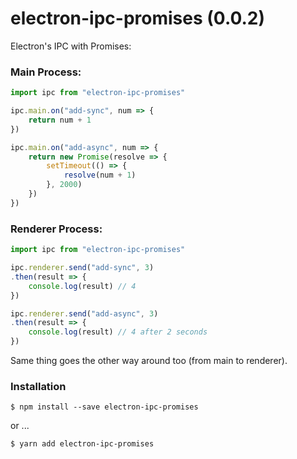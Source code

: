 # electron-ipc-promises (0.0.2)

Electron's IPC with Promises:

### Main Process:

```javascript
import ipc from "electron-ipc-promises"

ipc.main.on("add-sync", num => {
	return num + 1
})

ipc.main.on("add-async", num => {
	return new Promise(resolve => {
		setTimeout(() => {
			resolve(num + 1)
		}, 2000)
	})
})
```

### Renderer Process:
```javascript
import ipc from "electron-ipc-promises"

ipc.renderer.send("add-sync", 3)
.then(result => {
	console.log(result) // 4
})

ipc.renderer.send("add-async", 3)
.then(result => {
	console.log(result) // 4 after 2 seconds
})
```

Same thing goes the other way around too (from main to renderer).


### Installation

`$ npm install --save electron-ipc-promises`

or ...

`$ yarn add electron-ipc-promises`